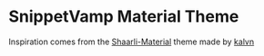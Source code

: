 # SnippetVamp Material Theme

Inspiration comes from the [Shaarli-Material](https://github.com/kalvn/Shaarli-Material) theme made by [kalvn](https://github.com/kalvn/)
